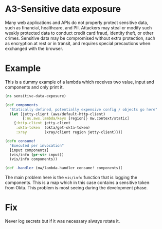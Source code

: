 # A3-Sensitive data exposure
Many web applications and APIs do not properly protect sensitive data, such as financial, healthcare, and PII. Attackers may steal or modify such weakly protected data to conduct credit card fraud, identity theft, or other crimes. Sensitive data may be compromised without extra protection, such as encryption at rest or in transit, and requires special precautions when exchanged with the browser.

# Example
This is a dummy example of a lambda which receives two value, input and components and only print it.

```clojure
(ns sensitive-data-exposure)

(def components
  "Statically defined, potentially expensive config / objects go here"
  (let [jetty-client (aws/default-http-client)
        {:nu.aws.lambda/keys [region]} mw.context/static]
    {:http-client jetty-client
     :okta-token  (okta/get-okta-token)
     :xray        (xray/client region jetty-client)}))

(defn consume!
  "Executed per invocation"
  [input components]
  (vis/info (pr-str input))
  (vis/info components))

(def -handler (mw/lambda-handler consume! components))
```

The main problem here is the `vis/info` function that is logging the components. This is a map which in this case contains a sensitive token from Okta.
This problem is most seeing during the development phase.

# Fix
Never log secrets but if it was necessary always rotate it.
